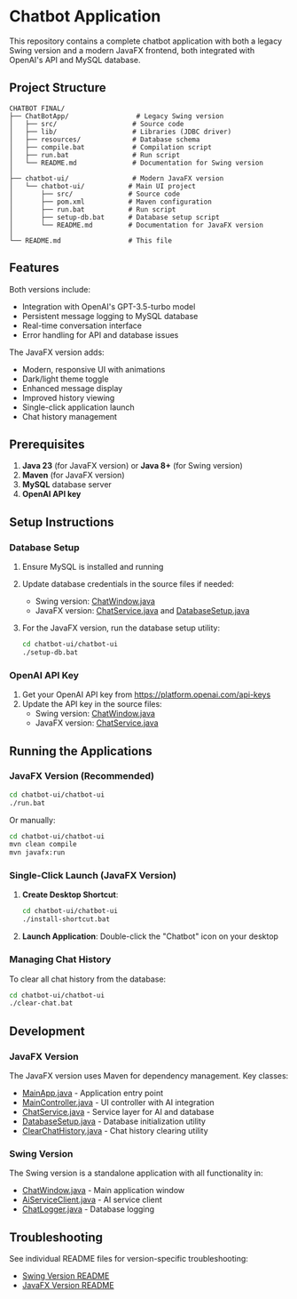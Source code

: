 # Chatbot Application

This repository contains a complete chatbot application with both a legacy Swing version and a modern JavaFX frontend, both integrated with OpenAI's API and MySQL database.

## Project Structure

```
CHATBOT FINAL/
├── ChatBotApp/                 # Legacy Swing version
│   ├── src/                   # Source code
│   ├── lib/                   # Libraries (JDBC driver)
│   ├── resources/             # Database schema
│   ├── compile.bat            # Compilation script
│   ├── run.bat                # Run script
│   └── README.md              # Documentation for Swing version
│
├── chatbot-ui/                # Modern JavaFX version
│   └── chatbot-ui/           # Main UI project
│       ├── src/              # Source code
│       ├── pom.xml           # Maven configuration
│       ├── run.bat           # Run script
│       ├── setup-db.bat      # Database setup script
│       └── README.md         # Documentation for JavaFX version
│
└── README.md                 # This file
```

## Features

Both versions include:
- Integration with OpenAI's GPT-3.5-turbo model
- Persistent message logging to MySQL database
- Real-time conversation interface
- Error handling for API and database issues

The JavaFX version adds:
- Modern, responsive UI with animations
- Dark/light theme toggle
- Enhanced message display
- Improved history viewing
- Single-click application launch
- Chat history management

## Prerequisites

1. **Java 23** (for JavaFX version) or **Java 8+** (for Swing version)
2. **Maven** (for JavaFX version)
3. **MySQL** database server
4. **OpenAI API key**

## Setup Instructions

### Database Setup

1. Ensure MySQL is installed and running
2. Update database credentials in the source files if needed:
   - Swing version: [ChatWindow.java](ChatBotApp/src/ChatWindow.java)
   - JavaFX version: [ChatService.java](chatbot-ui/chatbot-ui/src/main/java/com/farzan/ChatService.java) and [DatabaseSetup.java](chatbot-ui/chatbot-ui/src/main/java/com/farzan/DatabaseSetup.java)

3. For the JavaFX version, run the database setup utility:
   ```bash
   cd chatbot-ui/chatbot-ui
   ./setup-db.bat
   ```

### OpenAI API Key

1. Get your OpenAI API key from https://platform.openai.com/api-keys
2. Update the API key in the source files:
   - Swing version: [ChatWindow.java](ChatBotApp/src/ChatWindow.java)
   - JavaFX version: [ChatService.java](chatbot-ui/chatbot-ui/src/main/java/com/farzan/ChatService.java)

## Running the Applications

### JavaFX Version (Recommended)

```bash
cd chatbot-ui/chatbot-ui
./run.bat
```

Or manually:
```bash
cd chatbot-ui/chatbot-ui
mvn clean compile
mvn javafx:run
```

### Single-Click Launch (JavaFX Version)

1. **Create Desktop Shortcut**:
   ```bash
   cd chatbot-ui/chatbot-ui
   ./install-shortcut.bat
   ```
   
2. **Launch Application**: Double-click the "Chatbot" icon on your desktop

### Managing Chat History

To clear all chat history from the database:
```bash
cd chatbot-ui/chatbot-ui
./clear-chat.bat
```

## Development

### JavaFX Version

The JavaFX version uses Maven for dependency management. Key classes:

- [MainApp.java](chatbot-ui/chatbot-ui/src/main/java/com/farzan/MainApp.java) - Application entry point
- [MainController.java](chatbot-ui/chatbot-ui/src/main/java/com/farzan/MainController.java) - UI controller with AI integration
- [ChatService.java](chatbot-ui/chatbot-ui/src/main/java/com/farzan/ChatService.java) - Service layer for AI and database
- [DatabaseSetup.java](chatbot-ui/chatbot-ui/src/main/java/com/farzan/DatabaseSetup.java) - Database initialization utility
- [ClearChatHistory.java](chatbot-ui/chatbot-ui/src/main/java/com/farzan/ClearChatHistory.java) - Chat history clearing utility

### Swing Version

The Swing version is a standalone application with all functionality in:

- [ChatWindow.java](ChatBotApp/src/ChatWindow.java) - Main application window
- [AiServiceClient.java](ChatBotApp/src/AiServiceClient.java) - AI service client
- [ChatLogger.java](ChatBotApp/src/ChatLogger.java) - Database logging

## Troubleshooting

See individual README files for version-specific troubleshooting:
- [Swing Version README](ChatBotApp/README.md)
- [JavaFX Version README](chatbot-ui/chatbot-ui/README.md)